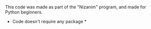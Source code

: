 This code was made as part of the "Nizanim" program, and made for Python beginners.
* Code doesn't require any package * 
